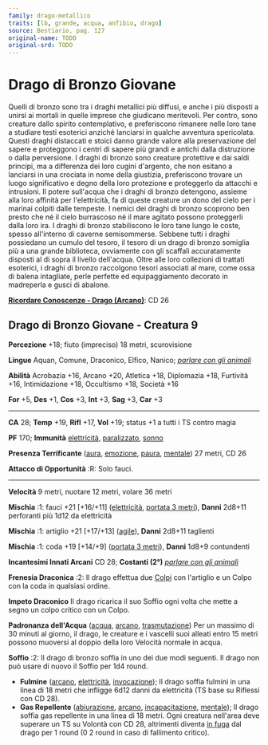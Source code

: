 ```yaml
---
family: drago-metallico
traits: [lb, grande, acqua, anfibio, drago]
source: Bestiario, pag. 127
original-name: TODO
original-srd: TODO
---
```


# Drago di Bronzo Giovane

Quelli di bronzo sono tra i draghi metallici più diffusi, e anche i più disposti
a unirsi ai mortali in quelle imprese che giudicano meritevoli. Per contro, sono
creature dallo spirito contemplativo, e preferiscono rimanere nelle loro tane a
studiare testi esoterici anziché lanciarsi in qualche avventura spericolata.
Questi draghi distaccati e stoici danno grande valore alla preservazione del
sapere e proteggono i centri di sapere più grandi e antichi dalla distruzione o
dalla perversione. I draghi di bronzo sono creature protettive e dai saldi
principi, ma a differenza dei loro cugini d'argento, che non esitano a lanciarsi
in una crociata in nome della giustizia, preferiscono trovare un luogo
significativo e degno della loro protezione e proteggerlo da attacchi e
intrusioni. Il potere sull'acqua che i draghi di bronzo detengono, assieme alla
loro affinità per l'elettricità, fa di queste creature un dono del cielo per i
marinai colpiti dalle tempeste. I nemici dei draghi di bronzo scoprono ben
presto che né il cielo burrascoso né il mare agitato possono proteggerli dalla
loro ira. I draghi di bronzo stabiliscono le loro tane lungo le coste, spesso
all'interno di caverne semisommerse. Sebbene tutti i draghi possiedano un cumulo
del tesoro, il tesoro di un drago di bronzo somiglia più a una grande
biblioteca, ovviamente con gli scaffali accuratamente disposti al di sopra il
livello dell'acqua. Oltre alle loro collezioni di trattati esoterici, i draghi
di bronzo raccolgono tesori associati al mare, come ossa di balena intagliate,
perle perfette ed equipaggiamento decorato in madreperla e gusci di abalone.

**[Ricordare Conoscenze - Drago (Arcano)](/azioni/ricordare-conoscenze)**: CD 26

## Drago di Bronzo Giovane - Creatura 9

**Percezione** +18; fiuto (impreciso) 18 metri, scurovisione

**Lingue** Aquan, Comune, Draconico, Elfico, Nanico;
_[parlare con gli animali](/incantesimi/parlare-con-gli-animali)_

**Abilità** Acrobazia +16, Arcano +20, Atletica +18, Diplomazia +18, Furtività
+16, Intimidazione +18, Occultismo +18, Società +16

**For** +5, **Des** +1, **Cos** +3, **Int** +3, **Sag** +3, **Car** +3

---

**CA** 28; **Temp** +19, **Rifl** +17, **Vol** +19; status +1 a tutti i TS
contro magia

**PF** 170; **Immunità** [elettricità](/tratti/elettricita),
[paralizzato](/condizioni/paralizzato), [sonno](/tratti/sonno)

**Presenza Terrificante** ([aura](/tratti/aura), [emozione](/tratti/emozione),
[paura](/tratti/paura), [mentale](/tratti/mentale)) 27 metri, CD 26

**Attacco di Opportunità** :R: Solo fauci.

---

**Velocità** 9 metri, nuotare 12 metri, volare 36 metri

**Mischia** :1: fauci +21 \[+16/+11] ([elettricità](/tratti/elettricita),
[portata 3 metri](/tratti/portata)), **Danni** 2d8+11 perforanti più 1d12 da
elettricità

**Mischia** :1: artiglio +21 \[+17/+13] ([agile](/tratti/agile)), **Danni**
2d8+11 taglienti

**Mischia** :1: coda +19 \[+14/+9] ([portata 3 metri](/tratti/portata)),
**Danni** 1d8+9 contundenti

**Incantesimi Innati Arcani** CD 28; **Costanti (2°)**
_[parlare con gli animali](/incantesimi/parlare-con-gli-animali)_

**Frenesia Draconica** :2: Il drago effettua due [Colpi](/azioni/colpire) con
l'artiglio e un Colpo con la coda in qualsiasi ordine.

**Impeto Draconico** Il drago ricarica il suo Soffio ogni volta che mette a
segno un colpo critico con un Colpo.

**Padronanza dell'Acqua** ([acqua](/tratti/acqua), [arcano](/tratti/arcano),
[trasmutazione](/tratti/trasmutazione)) Per un massimo di 30 minuti al giorno,
il drago, le creature e i vascelli suoi alleati entro 15 metri possono muoversi
al doppio della loro Velocità normale in acqua.

**Soffio** :2: Il drago di bronzo soffia in uno dei due modi seguenti. Il drago
non può usare di nuovo il Soffio per 1d4 round.

- **Fulmine** ([arcano](/tratti/arcano), [elettricità](/tratti/elettricita),
  [invocazione](/tratti/invocazione)); Il drago soffia fulmini in una linea di
  18 metri che infligge 6d12 danni da elettricità (TS base su Riflessi con CD
  28).
- **Gas Repellente** ([abiurazione](/tratti/abiurazione),
  [arcano](/tratti/arcano), [incapacitazione](/tratti/incapacitazione),
  [mentale](/tratti/mentale)); Il drago soffia gas repellente in una linea di 18
  metri. Ogni creatura nell'area deve superare un TS su Volontà con CD 28,
  altrimenti diventa [in fuga](/condizioni/in-fuga) dal drago per 1 round (0 2
  round in caso di fallimento critico).
